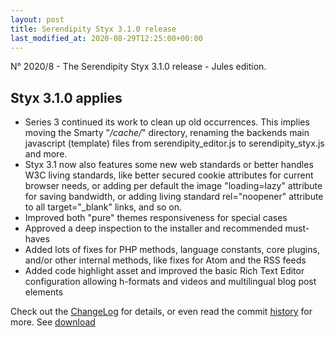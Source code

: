 ```yaml
---
layout: post
title: Serendipity Styx 3.1.0 release
last_modified_at: 2020-08-29T12:25:00+00:00
---
```


N° 2020/8 - The Serendipity Styx 3.1.0 release - Jules edition.

## Styx 3.1.0 applies

  - Series 3 continued its work to clean up old occurrences. This implies moving the Smarty "_/cache/_" directory, renaming the backends main javascript (template) files from serendipity_editor.js to serendipity_styx.js and more.
  - Styx 3.1 now also features some new web standards or better handles W3C living standards, like better secured cookie attributes for current browser needs, or adding per default the image "loading=lazy" attribute for saving bandwidth, or adding living standard rel="noopener" attribute to all target="_blank" links, and so on.
  - Improved both "pure" themes responsiveness for special cases
  - Approved a deep inspection to the installer and recommended must-haves
  - Added lots of fixes for PHP methods, language constants, core plugins, and/or other internal methods, like fixes for Atom and the RSS feeds
  - Added code highlight asset and improved the basic Rich Text Editor configuration allowing h-formats and videos and multilingual blog post elements

Check out the [ChangeLog](https://github.com/ophian/styx/blob/3.1.0/docs/NEWS) for details, or even read the commit [history](https://github.com/ophian/styx/commits/3.1.0) for more. See [download](https://github.com/ophian/styx/releases/tag/3.1.0)
